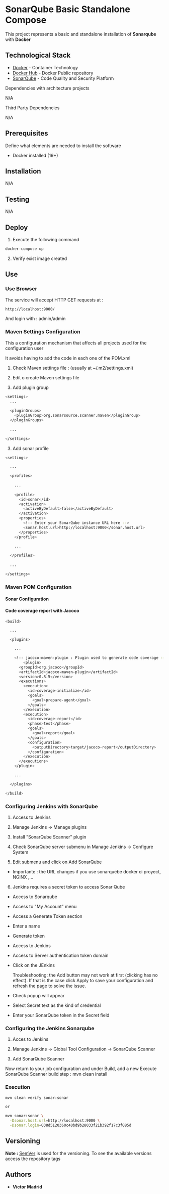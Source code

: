 # SonarQube Basic Standalone Compose

This project represents a basic and standalone installation of **Sonarqube** with **Docker**





## Technological Stack

* [Docker](https://www.docker.com/) - Container Technology
* [Docker Hub](https://hub.docker.com/) - Docker Public repository
* [SonarQube](https://www.sonarqube.org/) - Code Quality and Security Platform

Dependencies with architecture projects

N/A

Third Party Dependencies

N/A





## Prerequisites

Define what elements are needed to install the software

* Docker installed (19+)





## Installation

N/A





## Testing

N/A





## Deploy

1. Execute the following command

```bash
docker-compose up
```

2. Verify exist image created




## Use


### Use Browser

The service will accept HTTP GET requests at :

```bash
http://localhost:9000/
```

And login with : admin/admin





### Maven Settings Configuration

This a configuration mechanism that affects all projects used for the configuration user

It avoids having to add the code in each one of the POM.xml

1. Check Maven settings file : (usually at ~/.m2/settings.xml)

2. Edit o create Maven settings file

3. Add plugin group

```bash
<settings>
  ...
  
  <pluginGroups>
    <pluginGroup>org.sonarsource.scanner.maven</pluginGroup>
  </pluginGroups>
    
  ...

</settings>
```

3. Add sonar profile

```bash
<settings>

  ...

  <profiles>
    
    ...
    
    <profile>
      <id>sonar</id>
      <activation>
        <activeByDefault>false</activeByDefault>
      </activation>
      <properties>
        <!-- Enter your SonarQube instance URL here -->
        <sonar.host.url>http://localhost:9000</sonar.host.url>
      </properties>
    </profile>
    
    ...

  </profiles>
  
  ...

</settings>
```




### Maven POM Configuration

#### Sonar Configuration

#### Code coverage report with Jacoco

```bash
<build>

  ...

  <plugins>

    ...

    <!-- jacoco-maven-plugin : Plugin used to generate code coverage -->
		<plugin>
      <groupId>org.jacoco</groupId>
      <artifactId>jacoco-maven-plugin</artifactId>
      <version>0.8.5</version>
      <executions>
        <execution>
          <id>coverage-initialize</id>
          <goals>
            <goal>prepare-agent</goal>
          </goals>
        </execution>
        <execution>
          <id>coverage-report</id>
          <phase>test</phase>
          <goals>
            <goal>report</goal>
          </goals>
          <configuration>
            <outputDirectory>target/jacoco-report</outputDirectory>
          </configuration>
        </execution>
      </executions>
    </plugin>

    ...

  </plugins>

</build>
```

### Configuring Jenkins with SonarQube

1. Access to Jenkins

2. Manage Jenkins -> Manage plugins

3. Install "SonarQube Scanner" plugin

4. Check SonarQube server submenu in Manage Jenkins -> Configure System

5. Edit submenu and click on Add SonarQube

* Importante : the URL changes if you use sonarquebe docker ci proyect, NGINX ,...

6. Jenkins requires a secret token to access Sonar Qube

* Access to Sonarqube
* Access to "My Account" menu 
* Access a Generate Token section
* Enter a name
* Generate token

* Access to Jenkins
* Access to Server authentication token domain
* Click on the JEnkins

    Troubleshooting: the Add button may not work at first (clicking has no effect). If that is the case click Apply to save your configuration and refresh the page to solve the issue.

* Check popup will appear
* Select Secret text as the kind of credential
* Enter your SonarQube token in the Secret field


### Configuring the Jenkins Sonarqube

1. Acces to Jenkins

2. Manage Jenkins -> Global Tool Configuration -> SonarQube Scanner

3. Add SonarQube Scanner

Now return to your job configuration and under Build, add a new Execute SonarQube Scanner build step : mvn clean install



### Execution


```bash
mvn clean verify sonar:sonar

or

mvn sonar:sonar \
  -Dsonar.host.url=http://localhost:9000 \
  -Dsonar.login=038d5120360c40bd9b28033f21b392f17c3f085d
```







## Versioning

**Note :** [SemVer](http://semver.org/) is used for the versioning.
To see the available versions access the repository tags





## Authors

* **Víctor Madrid**
